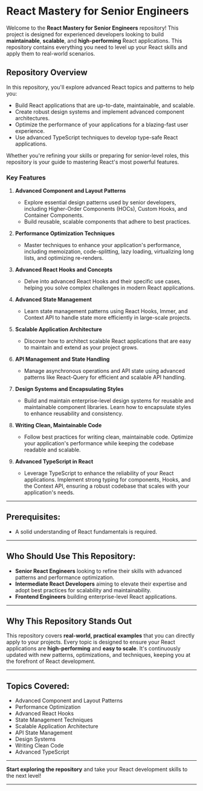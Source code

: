 # React Mastery for Senior Engineers

Welcome to the **React Mastery for Senior Engineers** repository! This project is designed for experienced developers looking to build **maintainable**, **scalable**, and **high-performing** React applications. This repository contains everything you need to level up your React skills and apply them to real-world scenarios.

## Repository Overview

In this repository, you'll explore advanced React topics and patterns to help you:

- Build React applications that are up-to-date, maintainable, and scalable.
- Create robust design systems and implement advanced component architectures.
- Optimize the performance of your applications for a blazing-fast user experience.
- Use advanced TypeScript techniques to develop type-safe React applications.

Whether you're refining your skills or preparing for senior-level roles, this repository is your guide to mastering React's most powerful features.

### Key Features

1. **Advanced Component and Layout Patterns**

   - Explore essential design patterns used by senior developers, including Higher-Order Components (HOCs), Custom Hooks, and Container Components.
   - Build reusable, scalable components that adhere to best practices.

2. **Performance Optimization Techniques**

   - Master techniques to enhance your application's performance, including memoization, code-splitting, lazy loading, virtualizing long lists, and optimizing re-renders.

3. **Advanced React Hooks and Concepts**

   - Delve into advanced React Hooks and their specific use cases, helping you solve complex challenges in modern React applications.

4. **Advanced State Management**

   - Learn state management patterns using React Hooks, Immer, and Context API to handle state more efficiently in large-scale projects.

5. **Scalable Application Architecture**

   - Discover how to architect scalable React applications that are easy to maintain and extend as your project grows.

6. **API Management and State Handling**

   - Manage asynchronous operations and API state using advanced patterns like React-Query for efficient and scalable API handling.

7. **Design Systems and Encapsulating Styles**

   - Build and maintain enterprise-level design systems for reusable and maintainable component libraries. Learn how to encapsulate styles to enhance reusability and consistency.

8. **Writing Clean, Maintainable Code**

   - Follow best practices for writing clean, maintainable code. Optimize your application's performance while keeping the codebase readable and scalable.

9. **Advanced TypeScript in React**
   - Leverage TypeScript to enhance the reliability of your React applications. Implement strong typing for components, Hooks, and the Context API, ensuring a robust codebase that scales with your application's needs.

---

## Prerequisites:

- A solid understanding of React fundamentals is required.

---

## Who Should Use This Repository:

- **Senior React Engineers** looking to refine their skills with advanced patterns and performance optimization.
- **Intermediate React Developers** aiming to elevate their expertise and adopt best practices for scalability and maintainability.
- **Frontend Engineers** building enterprise-level React applications.

---

## Why This Repository Stands Out

This repository covers **real-world, practical examples** that you can directly apply to your projects. Every topic is designed to ensure your React applications are **high-performing** and **easy to scale**. It's continuously updated with new patterns, optimizations, and techniques, keeping you at the forefront of React development.

---

## Topics Covered:

- Advanced Component and Layout Patterns
- Performance Optimization
- Advanced React Hooks
- State Management Techniques
- Scalable Application Architecture
- API State Management
- Design Systems
- Writing Clean Code
- Advanced TypeScript

---

**Start exploring the repository** and take your React development skills to the next level!

---
